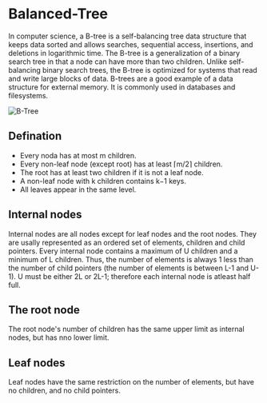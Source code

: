 # Balanced-Tree

In computer science, a B-tree is a self-balancing tree data structure that keeps data sorted and allows searches, sequential access, insertions, and deletions in logarithmic time. The B-tree is a generalization of a binary search tree in that a node can have more than two children. Unlike self-balancing binary search trees, the B-tree is optimized for systems that read and write large blocks of data. B-trees are a good example of a data structure for external memory. It is commonly used in databases and filesystems.

![B-Tree](http://bluerwhite.org/btree/tree-search.gif)

## Defination

- Every noda has at most m children.
- Every non-leaf node (except root) has at least ⌈m/2⌉ children.
- The root has at least two children if it is not a leaf node.
- A non-leaf node with k children contains k−1 keys.
- All leaves appear in the same level.

## Internal nodes

Internal nodes are all nodes except for leaf nodes and the root nodes. They are usally represented as an ordered set of elements, children and child pointers. Every internal node contains a maximum of U children and a minimum of L children. Thus, the number of elements is always 1 less than the number of child pointers (the number of elements is between L-1 and U-1). U must be either 2L or 2L-1; therefore each internal node is atleast half full.

## The root node

The root node's number of children has the same upper limit as internal nodes, but has nno lower limit. 

## Leaf nodes

Leaf nodes have the same restriction on the number of elements, but have no children, and no child pointers.
